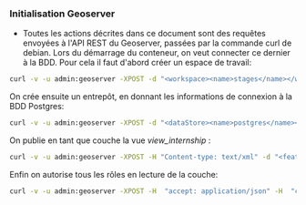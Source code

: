 ### Initialisation Geoserver

 - Toutes les actions décrites dans ce document sont des requêtes envoyées à l'API REST du Geoserver, passées par la commande curl de debian.
Lors du démarrage du conteneur, on veut connecter ce dernier à la BDD. 
Pour cela il faut d'abord créer un espace de travail: 
```bash
curl -v -u admin:geoserver -XPOST -d "<workspace><name>stages</name></workspace>" -H "Content-type: text/xml"  http://localhost:8080/geoserver/rest/workspaces
```

On crée ensuite un entrepôt, en donnant les informations de connexion à la BDD Postgres:
```bash
curl -v -u admin:geoserver -XPOST -d "<dataStore><name>postgres</name><connectionParameters><host>postgres</host><port>5432</port><database>postgres</database><user>postgres</user><passwd>tsi23lesboss</passwd><dbtype>postgis</dbtype></connectionParameters></dataStore>" -H "Content-type: text/xml" http://localhost:8080/geoserver/rest/workspaces/stages/datastores
```

On publie en tant que couche la vue *view_internship* :
```bash
curl -v -u admin:geoserver -XPOST -H "Content-type: text/xml" -d "<featureType><name>view_internship</name></featureType>" http://localhost:8080/geoserver/rest/workspaces/stages/datastores/postgres/featuretypes
```

Enfin on autorise tous les rôles en lecture de la couche:
```bash
curl -v -u admin:geoserver -XPOST -H  "accept: application/json" -H  "content-type: application/xml" -d "<rules><rule resource=\"stages.view_internship.r\">*</rule></rules>" http://localhost:8080/geoserver/rest/security/acl/layers
```
